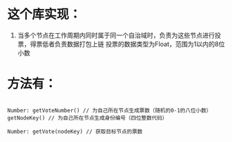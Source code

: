 # 这个库实现：

1. 当多个节点在工作周期内同时属于同一个自治域时，负责为这些节点进行投票，得票低者负责数据打包上链
投票的数据类型为Float，范围为1以内的8位小数

# 方法有：

```

Number: getVoteNumber() // 为自己所在节点生成票数（随机的0-1的八位小数）
getNodeKey() // 为自己所在节点生成身份编号（四位整数代码）

Number: getVote(nodeKey) // 获取目标节点的票数

```